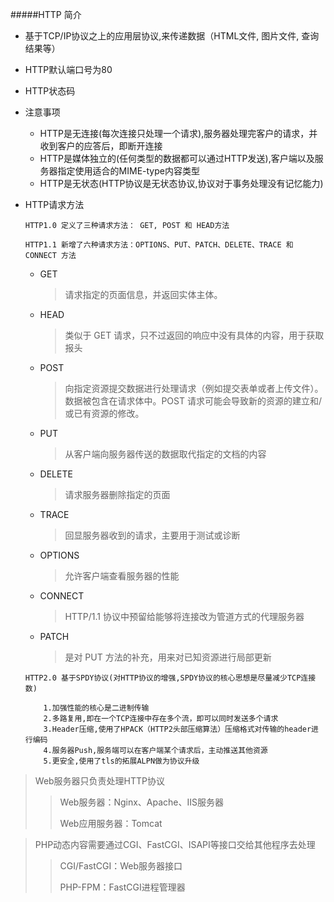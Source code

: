 



#####HTTP 简介

+ 基于TCP/IP协议之上的应用层协议,来传递数据（HTML文件, 图片文件, 查询结果等）
+ HTTP默认端口号为80
+ HTTP状态码
+ 注意事项
    - HTTP是无连接(每次连接只处理一个请求),服务器处理完客户的请求，并收到客户的应答后，即断开连接
    - HTTP是媒体独立的(任何类型的数据都可以通过HTTP发送),客户端以及服务器指定使用适合的MIME-type内容类型
    - HTTP是无状态(HTTP协议是无状态协议,协议对于事务处理没有记忆能力)
+ HTTP请求方法

    `HTTP1.0 定义了三种请求方法： GET, POST 和 HEAD方法`
    
    `HTTP1.1 新增了六种请求方法：OPTIONS、PUT、PATCH、DELETE、TRACE 和 CONNECT 方法`

    - GET
        > 请求指定的页面信息，并返回实体主体。
    - HEAD
        > 类似于 GET 请求，只不过返回的响应中没有具体的内容，用于获取报头
    - POST
        > 向指定资源提交数据进行处理请求（例如提交表单或者上传文件）。数据被包含在请求体中。POST 请求可能会导致新的资源的建立和/或已有资源的修改。
    - PUT
        > 从客户端向服务器传送的数据取代指定的文档的内容
    - DELETE
        > 请求服务器删除指定的页面
    - TRACE
        > 回显服务器收到的请求，主要用于测试或诊断
    - OPTIONS
        > 允许客户端查看服务器的性能
    - CONNECT
        > HTTP/1.1 协议中预留给能够将连接改为管道方式的代理服务器
    - PATCH
        > 是对 PUT 方法的补充，用来对已知资源进行局部更新

    `HTTP2.0 基于SPDY协议(对HTTP协议的增强,SPDY协议的核心思想是尽量减少TCP连接数)`
        
          1.加强性能的核心是二进制传输
          2.多路复用,即在一个TCP连接中存在多个流，即可以同时发送多个请求
          3.Header压缩,使用了HPACK（HTTP2头部压缩算法）压缩格式对传输的header进行编码
          4.服务器Push,服务端可以在客户端某个请求后，主动推送其他资源
          5.更安全,使用了tls的拓展ALPN做为协议升级

>
>
> Web服务器只负责处理HTTP协议
>
>> Web服务器：Nginx、Apache、IIS服务器
>>
>> Web应用服务器：Tomcat

> PHP动态内容需要通过CGI、FastCGI、ISAPI等接口交给其他程序去处理
>
>> CGI/FastCGI：Web服务器接口
>>
>> PHP-FPM：FastCGI进程管理器
>
   
